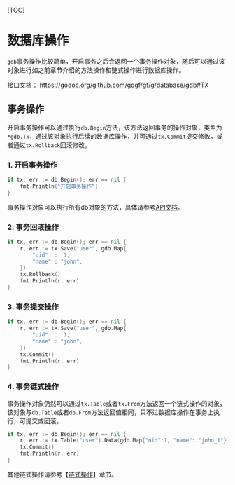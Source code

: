 
[TOC]


# 数据库操作

`gdb`事务操作比较简单，开启事务之后会返回一个事务操作对象，随后可以通过该对象进行如之前章节介绍的方法操作和链式操作进行数据库操作。

接口文档：
https://godoc.org/github.com/gogf/gf/g/database/gdb#TX

## 事务操作

开启事务操作可以通过执行`db.Begin`方法，该方法返回事务的操作对象，类型为`*gdb.Tx`，通过该对象执行后续的数据库操作，并可通过`tx.Commit`提交修改，或者通过`tx.Rollback`回滚修改。

### 1. 开启事务操作
```go
if tx, err := db.Begin(); err == nil {
    fmt.Println("开启事务操作")
}
```
事务操作对象可以执行所有db对象的方法，具体请参考[API文档](https://godoc.org/github.com/gogf/gf/g/database/gdb)。

### 2. 事务回滚操作
```go
if tx, err := db.Begin(); err == nil {
    r, err := tx.Save("user", gdb.Map{
        "uid"  :  1,
        "name" : "john",
    })
    tx.Rollback()
    fmt.Println(r, err)
}
```

### 3. 事务提交操作
```go
if tx, err := db.Begin(); err == nil {
    r, err := tx.Save("user", gdb.Map{
        "uid"  :  1,
        "name" : "john",
    })
    tx.Commit()
    fmt.Println(r, err)
}
```

### 4. 事务链式操作
事务操作对象仍然可以通过```tx.Table```或者```tx.From```方法返回一个链式操作的对象，该对象与```db.Table```或者```db.From```方法返回值相同，只不过数据库操作在事务上执行，可提交或回滚。
```go
if tx, err := db.Begin(); err == nil {
    r, err := tx.Table("user").Data(gdb.Map{"uid":1, "name": "john_1"}).Save()
    tx.Commit()
    fmt.Println(r, err)
}
```
其他链式操作请参考【[链式操作](database/gdb/chaining/index.md)】章节。

